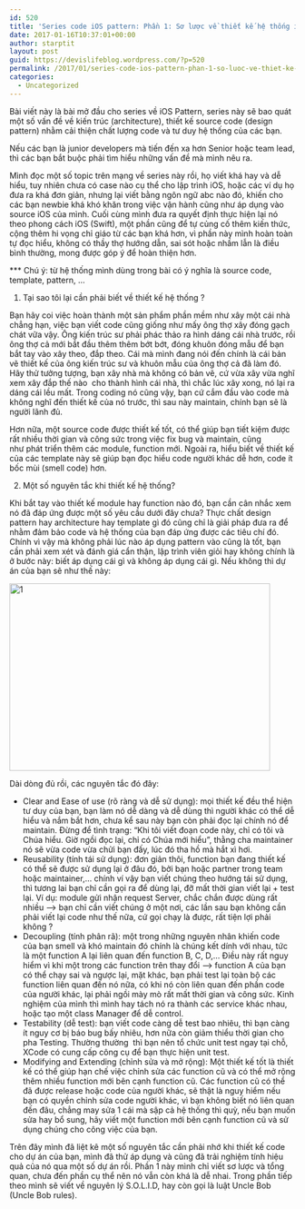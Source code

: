 ```yaml
---
id: 520
title: 'Series code iOS pattern: Phần 1: Sơ lược về thiết kế hệ thống iOS'
date: 2017-01-16T10:37:01+00:00
author: starptit
layout: post
guid: https://devislifeblog.wordpress.com/?p=520
permalink: /2017/01/series-code-ios-pattern-phan-1-so-luoc-ve-thiet-ke-he-thong-ios/
categories:
  - Uncategorized
---
```

Bài viết này là bài mở đầu cho series về iOS Pattern, series này sẽ bao quát một số vấn đề về kiến trúc (architecture), thiết kế source code (design pattern) nhằm cải thiện chất lượng code và tư duy hệ thống của các bạn.

Nếu các bạn là junior developers mà tiến đến xa hơn Senior hoặc team lead, thì các bạn bắt buộc phải tìm hiểu những vấn đề mà mình nêu ra.

Mình đọc một số topic trên mạng về series này rồi, họ viết khá hay và dễ hiểu, tuy nhiên chưa có case nào cụ thể cho lập trình iOS, hoặc các ví dụ họ đưa ra khá đơn giản, nhưng lại viết bằng ngôn ngữ abc nào đó, khiến cho các bạn newbie khá khó khăn trong việc vận hành cũng như áp dụng vào source iOS của mình. Cuối cùng mình đưa ra quyết định thực hiện lại nó theo phong cách iOS (Swift), một phần cũng để tự củng cố thêm kiến thức, cộng thêm hi vọng chỉ giáo từ các bạn khá hơn, vì phần này mình hoàn toàn tự đọc hiểu, không có thầy thợ hướng dẫn, sai sót hoặc nhầm lẫn là điều bình thường, mong được góp ý để hoàn thiện hơn.

\*** Chú ý: từ hệ thống mình dùng trong bài có ý nghĩa là source code, template, pattern, &#8230;

<!--more-->

  1. Tại sao tôi lại cần phải biết về thiết kế hệ thống ?

Bạn hãy coi việc hoàn thành một sản phẩm phần mềm như xây một cái nhà chẳng hạn, việc bạn viết code cũng giống như mấy ông thợ xây đóng gạch chát vữa vậy. Ông kiến trúc sư phải phác thảo ra hình dáng cái nhà trước, rồi ông thợ cả mới bắt đầu thêm thêm bớt bớt, đóng khuôn đóng mẫu để bạn bắt tay vào xây theo, đắp theo. Cái mà mình đang nói đến chính là cái bản vẽ thiết kế của ông kiến trúc sư và khuôn mẫu của ông thợ cả đã làm đó. Hãy thử tưởng tượng, bạn xây nhà mà không có bản vẽ, cứ vừa xây vừa nghĩ xem xây đắp thế nào  cho thành hình cái nhà, thì chắc lúc xây xong, nó lại ra dáng cái lều mất. Trong coding nó cũng vậy, bạn cứ cắm đầu vào code mà không nghĩ đến thiết kế của nó trước, thì sau này maintain, chính bạn sẽ là người lãnh đủ.

Hơn nữa, một source code được thiết kế tốt, có thể giúp bạn tiết kiệm được rất nhiều thời gian và công sức trong việc fix bug và maintain, cũng như phát triển thêm các module, function mới. Ngoài ra, hiểu biết về thiết kế của các template này sẽ giúp bạn đọc hiểu code người khác dễ hơn, code ít bốc mùi (smell code) hơn.

2. Một số nguyên tắc khi thiết kế hệ thống?

Khi bắt tay vào thiết kế module hay function nào đó, bạn cần cân nhắc xem nó đã đáp ứng được một số yêu cầu dưới đây chưa? Thực chất design pattern hay architecture hay template gì đó cũng chỉ là giải pháp đưa ra để nhằm đảm bảo code và hệ thống của bạn đáp ứng được các tiêu chí đó. Chính vì vậy mà không phải lúc nào áp dụng pattern vào cũng là tốt, bạn cần phải xem xét và đánh giá cẩn thận, lập trình viên giỏi hay không chính là ở bước này: biết áp dụng cái gì và không áp dụng cái gì. Nếu không thì dự án của bạn sẽ như thế này:

<img class=" size-full wp-image-575 aligncenter" src="https://devislifeblog.files.wordpress.com/2017/01/1.jpg" alt="1" width="459" height="330" srcset="http://swiftyvn.com/wp-content/uploads/2017/01/1.jpg 459w, http://swiftyvn.com/wp-content/uploads/2017/01/1-300x216.jpg 300w" sizes="(max-width: 459px) 100vw, 459px" /> 

Dài dòng đủ rồi, các nguyên tắc đó đây:

  * Clear and Ease of use (rõ ràng và dễ sử dụng): mọi thiết kế đều thể hiện tư duy của bạn, bạn làm nó dễ dàng và dễ dùng thì người khác có thể dễ hiểu và nắm bắt hơn, chưa kể sau này bạn còn phải đọc lại chính nó để maintain. Đừng để tình trạng: &#8220;Khi tôi viết đoạn code này, chỉ có tôi và Chúa hiểu. Giờ ngồi đọc lại, chỉ có Chúa mới hiểu&#8221;, thằng cha maintainer nó sẽ vừa code vừa chửi bạn đấy, lúc đó tha hồ mà hắt xì hơi.
  * Reusability (tính tái sử dụng): đơn giản thôi, function bạn đang thiết kế có thể sẽ được sử dụng lại ở đâu đó, bởi bạn hoặc partner trong team hoặc maintainer,&#8230; chính ví vậy bạn viết chúng theo hướng tái sử dụng, thì tương lai bạn chỉ cần gọi ra để dùng lại, đỡ mất thời gian viết lại + test lại. Ví dụ: module gửi nhận request Server, chắc chắn được dùng rất nhiều &#8211;> bạn chỉ cần viết chúng ở một nơi, các lần sau bạn không cần phải viết lại code như thế nữa, cứ gọi chạy là được, rất tiện lợi phải không ?
  * Decoupling (tính phân rã): một trong những nguyên nhân khiến code của bạn smell và khó maintain đó chính là chúng kết dính với nhau, tức là một function A lại liên quan đến function B, C, D,&#8230; Điều này rất nguy hiểm vì khi một trong các function trên thay đổi &#8211;> function A của bạn có thể chạy sai và ngược lại, mặt khác, bạn phải test lại toàn bộ các function liên quan đến nó nữa, có khi nó còn liên quan đến phần code của người khác, lại phải ngồi mày mò rất mất thời gian và công sức. Kinh nghiệm của mình thì mình hay tách nó ra thành các service khác nhau, hoặc tạo một class Manager để dễ control.
  * Testability (dễ test): bạn viết code càng dễ test bao nhiêu, thì bạn càng ít nguy cơ bị báo bug bấy nhiêu, hơn nữa còn giảm thiểu thời gian cho pha Testing. Thường thường  thì bạn nên tổ chức unit test ngay tại chỗ, XCode có cung cấp công cụ để bạn thực hiện unit test.
  * Modifying and Extending (chỉnh sửa và mở rộng): Một thiết kế tốt là thiết kế có thể giúp hạn chế việc chỉnh sửa các function cũ và có thể mở rộng thêm nhiều function mới bên cạnh function cũ. Các function cũ có thể đã được release hoặc code của người khác, sẽ thật là nguy hiểm nếu bạn có quyền chỉnh sửa code người khác, vì bạn không biết nó liên quan đến đâu, chẳng may sửa 1 cái mà sập cả hệ thống thì quỳ, nếu bạn muốn sửa hay bổ sung, hãy viết một function mới bên cạnh function cũ và sử dụng chúng cho công việc của bạn.

Trên đây mình đã liệt kê một số nguyên tắc cần phải nhớ khi thiết kế code cho dự án của bạn, mình đã thử áp dụng và cũng đã trải nghiệm tính hiệu quả của nó qua một số dự án rồi. Phần 1 này mình chỉ viết sơ lược và tổng quan, chưa đến phần cụ thể nên nó vẫn còn khá là dễ nhai. Trong phần tiếp theo mình sẽ viết về nguyên lý S.O.L.I.D, hay còn gọi là luật Uncle Bob (Uncle Bob rules).